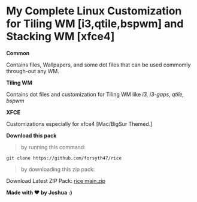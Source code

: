 # My Complete Linux Customization for Tiling WM [i3,qtile,bspwm] and Stacking WM [xfce4]

**Common**

Contains files, Wallpapers, and some dot files that can be used commomly through-out any WM.


**Tiling WM**

Contains dot files and customization for Tiling WM like *i3, i3-gaps, qtile, bspwm*


**XFCE**

Customizations especially for xfce4 [Mac/BigSur Themed.]


**Download this pack**


>by running this command:

```git clone https://github.com/forsyth47/rice```


>by downloading this zip pack:

Download Latest ZIP Pack: [rice main.zip](https://github.com/forsyth47/rice/archive/refs/heads/main.zip)


**Made with ❤️ by Joshua :)**
